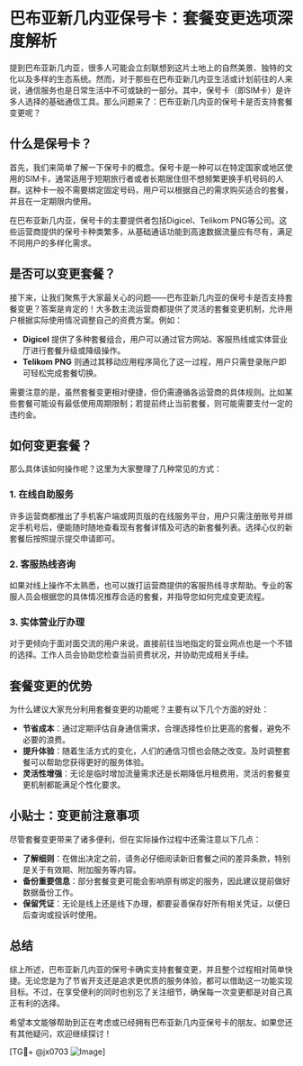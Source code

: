 # 巴布亚新几内亚保号卡：套餐变更选项深度解析

提到巴布亚新几内亚，很多人可能会立刻联想到这片土地上的自然美景、独特的文化以及多样的生态系统。然而，对于那些在巴布亚新几内亚生活或计划前往的人来说，通信服务也是日常生活中不可或缺的一部分。其中，保号卡（即SIM卡）是许多人选择的基础通信工具。那么问题来了：巴布亚新几内亚的保号卡是否支持套餐变更呢？

## 什么是保号卡？

首先，我们来简单了解一下保号卡的概念。保号卡是一种可以在特定国家或地区使用的SIM卡，通常适用于短期旅行者或者长期居住但不想频繁更换手机号码的人群。这种卡一般不需要绑定固定号码，用户可以根据自己的需求购买适合的套餐，并且在一定期限内使用。

在巴布亚新几内亚，保号卡的主要提供者包括Digicel、Telikom PNG等公司。这些运营商提供的保号卡种类繁多，从基础通话功能到高速数据流量应有尽有，满足不同用户的多样化需求。

## 是否可以变更套餐？

接下来，让我们聚焦于大家最关心的问题——巴布亚新几内亚的保号卡是否支持套餐变更？答案是肯定的！大多数主流运营商都提供了灵活的套餐变更机制，允许用户根据实际使用情况调整自己的资费方案。例如：

- **Digicel** 提供了多种套餐组合，用户可以通过官方网站、客服热线或实体营业厅进行套餐升级或降级操作。
- **Telikom PNG** 则通过其移动应用程序简化了这一过程，用户只需登录账户即可轻松完成套餐切换。

需要注意的是，虽然套餐变更相对便捷，但仍需遵循各运营商的具体规则。比如某些套餐可能设有最低使用周期限制；若提前终止当前套餐，则可能需要支付一定的违约金。

## 如何变更套餐？

那么具体该如何操作呢？这里为大家整理了几种常见的方式：

### 1. 在线自助服务
许多运营商都推出了手机客户端或网页版的在线服务平台，用户只需注册账号并绑定手机号后，便能随时随地查看现有套餐详情及可选的新套餐列表。选择心仪的新套餐后按照提示提交申请即可。

### 2. 客服热线咨询
如果对线上操作不太熟悉，也可以拨打运营商提供的客服热线寻求帮助。专业的客服人员会根据您的具体情况推荐合适的套餐，并指导您如何完成变更流程。

### 3. 实体营业厅办理
对于更倾向于面对面交流的用户来说，直接前往当地指定的营业网点也是一个不错的选择。工作人员会协助您检查当前资费状况，并协助完成相关手续。

## 套餐变更的优势

为什么建议大家充分利用套餐变更的功能呢？主要有以下几个方面的好处：

- **节省成本**：通过定期评估自身通信需求，合理选择性价比更高的套餐，避免不必要的浪费。
- **提升体验**：随着生活方式的变化，人们的通信习惯也会随之改变。及时调整套餐可以帮助您获得更好的服务体验。
- **灵活性增强**：无论是临时增加流量需求还是长期降低月租费用，灵活的套餐变更机制都能满足个性化要求。

## 小贴士：变更前注意事项

尽管套餐变更带来了诸多便利，但在实际操作过程中还需注意以下几点：

- **了解细则**：在做出决定之前，请务必仔细阅读新旧套餐之间的差异条款，特别是关于有效期、附加服务等内容。
- **备份重要信息**：部分套餐变更可能会影响原有绑定的服务，因此建议提前做好数据备份工作。
- **保留凭证**：无论是线上还是线下办理，都要妥善保存好所有相关凭证，以便日后查询或投诉时使用。

## 总结

综上所述，巴布亚新几内亚的保号卡确实支持套餐变更，并且整个过程相对简单快捷。无论您是为了节省开支还是追求更优质的服务体验，都可以借助这一功能实现目标。不过，在享受便利的同时也别忘了关注细节，确保每一次变更都是对自己真正有利的选择。

希望本文能够帮助到正在考虑或已经拥有巴布亚新几内亚保号卡的朋友。如果您还有其他疑问，欢迎继续探讨！

[TG💪+ @jx0703 ![Image](https://github.com/user-attachments/assets/dbca1d08-cadb-493c-b0ec-ad6f7a83f270)]